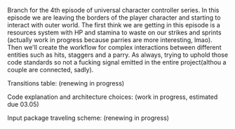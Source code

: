 Branch for the 4th episode of universal character controller series. In this episode we are leaving the borders of the player character and starting to interact with outer world. The first think we are getting in this episode is a resources system with HP and stamina to waste on our strikes and sprints (actually work in progress because parries are more interesting, lmao). Then we'll create the workflow for complex interactions between different entities such as hits, staggers and a parry. As always, trying to uphold those code standards so not a fucking signal emitted in the entire project(althou a couple are connected, sadly).

Transitions table: (renewing in progress)

Code explanation and architecture choices: (work in progress, estimated due 03.05)

Input package traveling scheme: (renewing in progress)
